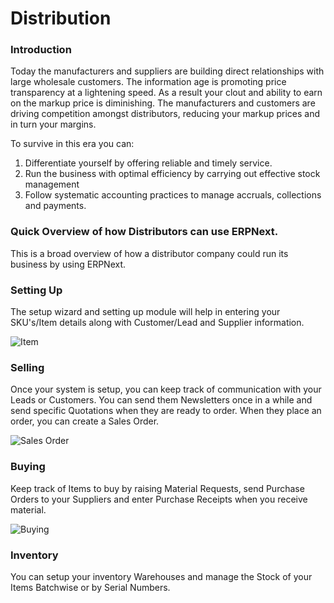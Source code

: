 # Distribution

### Introduction

Today the manufacturers and suppliers are building direct relationships with large wholesale customers. The information age is promoting price transparency at a lightening speed. As a result your clout and ability to earn on the markup price is diminishing. The manufacturers and customers are driving competition amongst distributors, reducing your markup prices and in turn your margins.

To survive in this era you can:

1. Differentiate yourself by offering reliable and timely service.
1. Run the business with optimal efficiency by carrying out effective stock management
1. Follow systematic accounting practices to manage accruals, collections and payments.

### Quick Overview of how Distributors can use ERPNext.

This is a broad overview of how a distributor company could run its business by using ERPNext.

### Setting Up

The setup wizard and setting up module will help in entering your SKU's/Item details along with Customer/Lead and Supplier information.

![Item](/assets/erpnext_out_ba/images/industries/item-distributor.png)

### Selling

Once your system is setup, you can keep track of communication with your Leads or Customers. You can send them Newsletters once in a while and send specific Quotations when they are ready to order. When they place an order, you can create a Sales Order.

![Sales Order](/assets/erpnext_out_ba/images/industries/sales-order-list-distributor.png)

### Buying

Keep track of Items to buy by raising Material Requests, send Purchase Orders to your Suppliers and enter Purchase Receipts when you receive material.

![Buying](/assets/erpnext_out_ba/images/industries/supplier-quotation-list-distributor.png)


### Inventory

You can setup your inventory Warehouses and manage the Stock of your Items Batchwise or by Serial Numbers.

